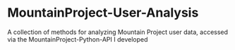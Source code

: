 # MountainProject-User-Analysis

A collection of methods for analyzing Mountain Project user data, accessed via the MountainProject-Python-API I developed
